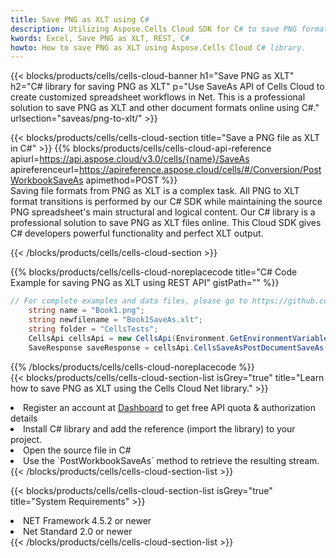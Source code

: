 ```yaml
---
title: Save PNG as XLT using C# 
description: Utilizing Aspose.Cells Cloud SDK for C# to save PNG format file as XLT format file. 
kwords: Excel, Save PNG as XLT, REST, C#
howto: How to save PNG as XLT using Aspose.Cells Cloud C# library.
---
```



{{< blocks/products/cells/cells-cloud-banner h1="Save PNG as XLT" h2="C# library for saving PNG as XLT" p="Use SaveAs API of Cells Cloud to create customized spreadsheet workflows in Net. This is a professional solution to save PNG as XLT and other document formats online using C#." urlsection="saveas/png-to-xlt/" >}}

{{< blocks/products/cells/cells-cloud-section  title="Save a PNG file as XLT in C#" >}}
{{% blocks/products/cells/cells-cloud-api-reference  apiurl=https://api.aspose.cloud/v3.0/cells/{name}/SaveAs  apireferenceurl=https://apireference.aspose.cloud/cells/#/Conversion/PostWorkbookSaveAs  apimethod=POST %}}
<br/>
Saving file formats from PNG as XLT is a complex task. All PNG to XLT format transitions is performed by our C# SDK while maintaining the source PNG spreadsheet's main structural and logical content. Our C# library is a professional solution to save PNG as XLT files online. This Cloud SDK gives C# developers powerful functionality and perfect XLT output.

{{< /blocks/products/cells/cells-cloud-section >}}

{{% blocks/products/cells/cells-cloud-noreplacecode title="C# Code Example for saving PNG as XLT using REST API" gistPath="" %}}
  
```cs
// For complete examples and data files, please go to https://github.com/aspose-cells-cloud/aspose-cells-cloud-dotnet/
    string name = "Book1.png";
    string newfilename = "Book1SaveAs.xlt";
    string folder = "CellsTests";
    CellsApi cellsApi = new CellsApi(Environment.GetEnvironmentVariable("ProductClientId"), Environment.GetEnvironmentVariable("ProductClientSecret"));
    SaveResponse saveResponse = cellsApi.CellsSaveAsPostDocumentSaveAs(name, null, newfilename, null,null,folder);
```
  
{{% /blocks/products/cells/cells-cloud-noreplacecode  %}}
<br/>
{{< blocks/products/cells/cells-cloud-section-list isGrey="true"  title="Learn how to save PNG as XLT using the Cells Cloud Net library." >}}
<li>Register an account at <a href="https://dashboard.aspose.cloud/">Dashboard</a> to get free API quota & authorization details</li>
<li>Install C# library and add the reference (import the library) to your project.</li>
<li>Open the source file in C#</li>
<li>Use the `PostWorkbookSaveAs` method to retrieve the resulting stream.</li>
{{< /blocks/products/cells/cells-cloud-section-list >}}

{{< blocks/products/cells/cells-cloud-section-list isGrey="true"  title="System Requirements" >}}
<li>NET Framework 4.5.2 or newer</li>
<li>Net Standard 2.0 or newer</li>
{{< /blocks/products/cells/cells-cloud-section-list >}}
